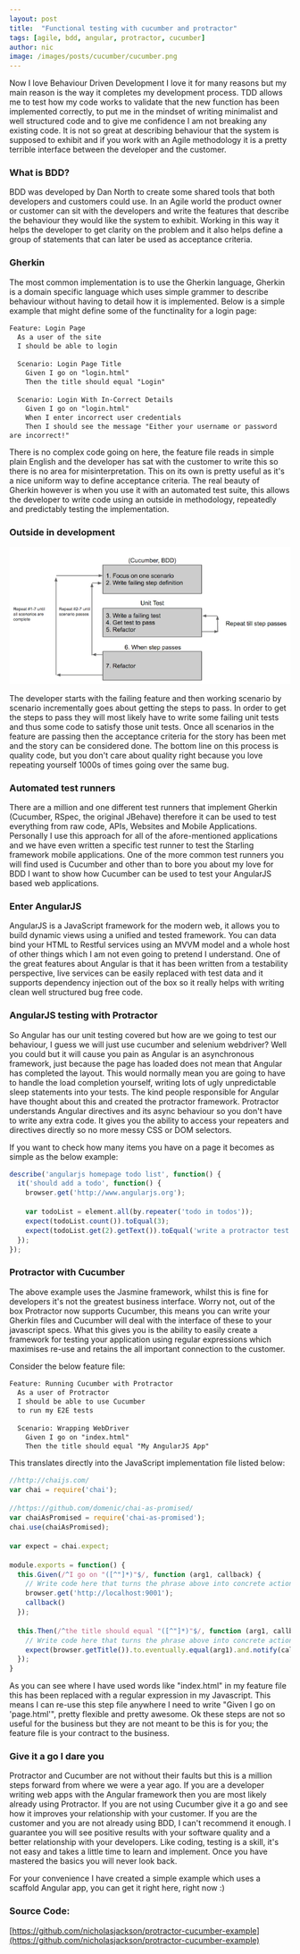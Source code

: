 ```yaml
---
layout: post
title:  "Functional testing with cucumber and protractor"
tags: [agile, bdd, angular, protractor, cucumber]
author: nic
image: /images/posts/cucumber/cucumber.png
---
```


Now I love Behaviour Driven Development I love it for many reasons but my main reason is the way it completes my development process.  TDD allows me to test how my code works to validate that the new function has been implemented correctly, to put me in the mindset of writing minimalist and well structured code and to give me confidence I am not breaking any existing code.  It is not so great at describing behaviour that the system is supposed to exhibit and if you work with an Agile methodology it is a pretty terrible interface between the developer and the customer.

### What is BDD?
BDD was developed by Dan North to create some shared tools that both developers and customers could use.  In an Agile world the product owner or customer can sit with the developers and write the features that describe the behaviour they would like the system to exhibit.  Working in this way it helps the developer to get clarity on the problem and it also helps define a group of statements that can later be used as acceptance criteria.

### Gherkin
The most common implementation is to use the Gherkin language, Gherkin is a domain specific language which uses simple grammer to describe behaviour without having to detail how it is implemented.  Below is a simple example that might define some of the functinality for a login page:

```gherkin
Feature: Login Page
  As a user of the site
  I should be able to login

  Scenario: Login Page Title
    Given I go on "login.html"
    Then the title should equal "Login"

  Scenario: Login With In-Correct Details
    Given I go on "login.html"
    When I enter incorrect user credentials
    Then I should see the message "Either your username or password are incorrect!"
```

There is no complex code going on here, the feature file reads in simple plain English and the developer has sat with the customer to write this so there is no area for misinterpretation.  This on its own is pretty useful as it's a nice uniform way to define acceptance criteria.  The real beauty of Gherkin however is when you use it with an automated test suite, this allows the developer to write code using an outside in methodology, repeatedly and predictably testing the implementation.

### Outside in development
![XCode Build Phases](/images/posts/cucumber/outside-in-development.png)

The developer starts with the failing feature and then working scenario by scenario incrementally goes about getting the steps to pass.  In order to get the steps to pass they will most likely have to write some failing unit tests and thus some code to satisfy those unit tests.  Once all scenarios in the feature are passing then the acceptance criteria for the story has been met and the story can be considered done.  The bottom line on this process is quality code, but you don't care about quality right because you love repeating yourself 1000s of times going over the same bug.

### Automated test runners
There are a million and one different test runners that implement Gherkin (Cucumber, RSpec, the original JBehave) therefore it can be used to test everything from raw code, APIs, Websites and Mobile Applications.  Personally I use this approach for all of the afore-mentioned applications and we have even written a specific test runner to test the Starling framework mobile applications.  One of the more common test runners you will find used is Cucumber and other than to bore you about my love for BDD I want to show how Cucumber can be used to test your AngularJS based web applications.

### Enter AngularJS
AngularJS is a JavaScript framework for the modern web, it allows you to build dynamic views using a unified and tested framework.   You can data bind your HTML to Restful services using an MVVM model and a whole host of other things which I am not even going to pretend I understand.  One of the great features about Angular is that it has been written from a testability perspective, live services can be easily replaced with test data and it supports dependency injection out of the box so it really helps with writing clean well structured bug free code.

### AngularJS testing with Protractor
So Angular has our unit testing covered but how are we going to test our behaviour, I guess we will just use cucumber and selenium webdriver?  Well you could but it will cause you pain as Angular is an asynchronous framework, just because the page has loaded does not mean that Angular has completed the layout.  This would normally mean you are going to have to handle the load completion yourself, writing lots of ugly unpredictable sleep statements into your tests.  The kind people responsible for Angular have thought about this and created the protractor framework.  Protractor understands Angular directives and its async behaviour so you don't have to write any extra code.  It gives you the ability to access your repeaters and directives directly so no more messy CSS or DOM selectors.

If you want to check how many items you have on a page it becomes as simple as the below example:
```javascript
describe('angularjs homepage todo list', function() {
  it('should add a todo', function() {
    browser.get('http://www.angularjs.org');

    var todoList = element.all(by.repeater('todo in todos'));
    expect(todoList.count()).toEqual(3);
    expect(todoList.get(2).getText()).toEqual('write a protractor test');
  });
});
```

### Protractor with Cucumber
The above example uses the Jasmine framework, whilst this is fine for developers it's not the greatest business interface.  Worry not, out of the box Protractor now supports Cucumber, this means you can write your Gherkin files and Cucumber will deal with the interface of these to your javascript specs.  What this gives you is the ability to easily create a framework for testing your application using regular expressions which maximises re-use and retains the all important connection to the customer.

Consider the below feature file:
```gherkin
Feature: Running Cucumber with Protractor
  As a user of Protractor
  I should be able to use Cucumber
  to run my E2E tests

  Scenario: Wrapping WebDriver
    Given I go on "index.html"
    Then the title should equal "My AngularJS App"
```
This translates directly into the JavaScript implementation file listed below:

```javascript
//http://chaijs.com/
var chai = require('chai');

//https://github.com/domenic/chai-as-promised/
var chaiAsPromised = require('chai-as-promised');
chai.use(chaiAsPromised);

var expect = chai.expect;

module.exports = function() {
  this.Given(/^I go on "([^"]*)"$/, function (arg1, callback) {
    // Write code here that turns the phrase above into concrete actions
    browser.get('http://localhost:9001');
    callback()
  });

  this.Then(/^the title should equal "([^"]*)"$/, function (arg1, callback) {
    // Write code here that turns the phrase above into concrete actions
    expect(browser.getTitle()).to.eventually.equal(arg1).and.notify(callback);
  });
}
```

As you can see where I have used words like "index.html" in my feature file this has been replaced with a regular expression in my Javascript.  This means I can re-use this step file anywhere I need to write "Given I go on 'page.html'", pretty flexible and pretty awesome.  Ok these steps are not so useful for the business but they are not meant to be this is for you; the feature file is your contract to the business.

### Give it a go I dare you
Protractor and Cucumber are not without their faults but this is a million steps forward from where we were a year ago.  If you are a developer writing web apps with the Angular framework then you are most likely already using Protractor.  If you are not using Cucumber give it a go and see how it improves your relationship with your customer.  If you are the customer and you are not already using BDD, I can't recommend it enough. I guarantee you will see positive results with your software quality and a better relationship with your developers.  Like coding, testing is a skill, it's not easy and takes a little time to learn and implement. Once you have mastered the basics you will never look back.

For your convenience I have created a simple example which uses a scaffold Angular app, you can get it right here, right now :)

### Source Code:
[https://github.com/nicholasjackson/protractor-cucumber-example](https://github.com/nicholasjackson/protractor-cucumber-example)
